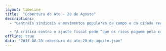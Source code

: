 ```yaml
---
layout: timeline
title:  "Cobertura do Ato - 20 de Agosto"
descriptions:
  - "Centrais sindicais e movimentos populares do campo e da cidade realizam manifestações em diversas capitais do país neste 20 de agosto. Os atos têm como foco defender a democracia, e afirmar que “a saída da crise é pela esquerda”, através de reformas sociais e econômicas profundas. Os protestos visam também denunciar as atuais políticas de austeridade do governo federal e a “guinada conservadora” comandada pelo presidente da Câmara dos Deputados, Eduardo Cunha (PMDB-RJ)."

  - "A crítica contra o ajuste fiscal pede “que os ricos paguem pela crise”, como informa o manifesto que convoca os protestos, apontando, também, a taxação de grandes fortunas, dividendos e remessas de lucros e auditoria da dívida pública como alternativas para aliviar a economia."
offline: true
data: "2015-08-20-cobertura-do-ato-20-de-agosto.json"
---
```

